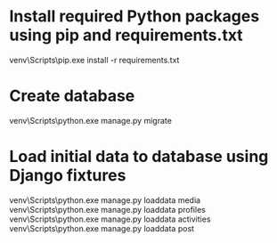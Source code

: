 # Install required Python packages using pip and requirements.txt
venv\Scripts\pip.exe install -r requirements.txt

# Create database
venv\Scripts\python.exe manage.py migrate

# Load initial data to database using Django fixtures 
venv\Scripts\python.exe manage.py loaddata media
venv\Scripts\python.exe manage.py loaddata profiles
venv\Scripts\python.exe manage.py loaddata activities
venv\Scripts\python.exe manage.py loaddata post

